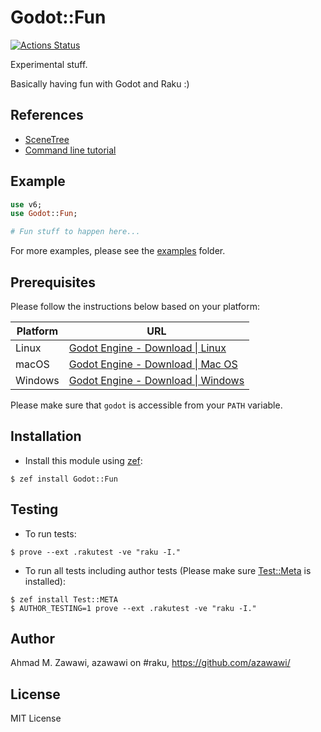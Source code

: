 # Godot::Fun 

[![Actions
Status](https://github.com/azawawi/raku-godot-fun/workflows/test/badge.svg)](https://github.com/azawawi/raku-godot-fun/actions)

Experimental stuff.

Basically having fun with Godot and Raku :)

## References

- [SceneTree](https://docs.godotengine.org/en/stable/classes/class_scenetree.html)
- [Command line tutorial](https://docs.godotengine.org/en/stable/tutorials/editor/command_line_tutorial.html)

## Example

```Raku
use v6;
use Godot::Fun;

# Fun stuff to happen here...
```

For more examples, please see the [examples](examples) folder.

## Prerequisites

Please follow the instructions below based on your platform:

|Platform|URL|
|-|-|
|Linux|[Godot Engine - Download \| Linux](https://godotengine.org/download/linux)|
|macOS|[Godot Engine - Download \| Mac OS](https://godotengine.org/download/osx)|
|Windows|[Godot Engine - Download \| Windows](https://godotengine.org/download/windows)|

Please make sure that `godot` is accessible from your `PATH` variable.

## Installation

- Install this module using [zef](https://github.com/ugexe/zef):

```
$ zef install Godot::Fun
```

## Testing

- To run tests:
```
$ prove --ext .rakutest -ve "raku -I."
```

- To run all tests including author tests (Please make sure
[Test::Meta](https://github.com/jonathanstowe/Test-META) is installed):
```
$ zef install Test::META
$ AUTHOR_TESTING=1 prove --ext .rakutest -ve "raku -I."
```

## Author

Ahmad M. Zawawi, azawawi on #raku, https://github.com/azawawi/

## License

MIT License

